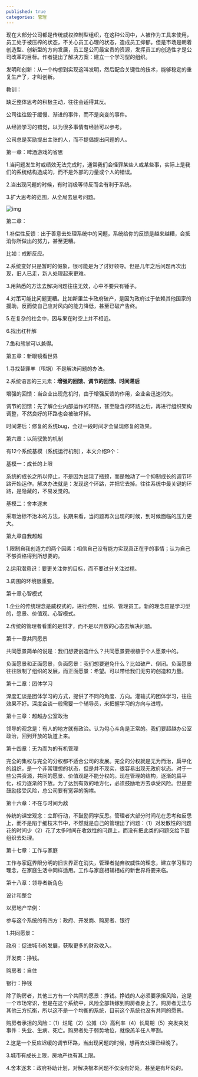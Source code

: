 ```yaml
---
published: true
categories: 管理
---
```

现在大部分公司都是传统威权控制型组织，在这种公司中，人被作为工具来使用，员工处于被压榨的状态，不关心员工心理的状态，造成员工抑郁。但是市场是朝着创造型、创新型的方向发展，员工是公司最宝贵的资源，发挥员工的创造性才是公司改革的目标。作者提出了解决方案：建立一个学习型的组织。

发明和创新：从一个构想到实现这叫发明，然后配合关键性的技术，能够稳定的重复生产了，才叫创新。

教训：

缺乏整体思考的积极主动，往往会适得其反。

公司往往毁于缓慢、渐进的事件，而不是突变的事件。

从经验学习的错觉，以为很多事情有经验可以参考。

公司总是奖励提出主张的人，而不提倡提出问题的人。

第一章：啤酒游戏的省思

1.当问题发生时或绩效无法完成时，通常我们会怪罪某些人或某些事，实际上是我们的系统结构造成的，而不是外部的力量或个人的错误。

2.当出现问题的时候，有时消极等待反而会有利于系统。

3.扩大思考的范围，从全局去思考问题。

![img](https://pic1.zhimg.com/80/v2-c8e0bb9dbc73c122d92738058d8b8be3_720w.png?source=d16d100b)






第二章：

1.补偿性反馈：出于善意去处理系统中的问题，系统给你的反馈是越来越糟，会抵消你所做出的努力，甚至更糟。

比如：戒断反应。

2.系统变好只是暂时的假象，很可能是为了讨好领导。但是几年之后问题再次出现，旧人已走，新人处理起来更难。

3.用熟悉的方法去解决问题往往无效，心中不要只有锤子。

4.对策可能比问题更糟。比如斯里兰卡政府破产，是因为政府过于依赖其他国家的援助，反而使自己应对风向的能力降低，甚至已破产告终。

5.在复杂的社会中，因与果在时空上并不相近。

6.找出杠杆解

7.鱼和熊掌可以兼得。

第五章：新眼镜看世界

1.寻找替罪羊（甩锅）不是解决问题的办法。

2.系统语言的三元素：**增强的回馈、调节的回馈、时间滞后**

增强的回馈：当企业出现危机时，由于增强反馈的作用，企业会迅速消失。

调节的回馈：先了解企业内部运作的环路，甚至隐含的环路之后，再进行组织架构调整，不然良好的环路也会被破坏掉。

时间滞后：修复的系统bug，会过一段时间才会呈现修复的效果。

第六章：以简驭繁的机制

有12个系统基模（系统运行机制），本文介绍9个：

基模一：成长的上限

系统的成长之所以停止，不是因为出现了瓶颈，而是触动了一个抑制成长的调节环路开始运作。解决办法就是：发现这个环路，并把它去掉。往往系统中最关键的环路，是隐藏的，不易发觉的。

基模二：舍本逐末

采取治标不治本的方法，长期来看，当问题再次出现的时候，到时候面临的压力更大。

第九章自我超越

1.限制自我创造力的两个因素：相信自己没有能力实现真正在乎的事情；认为自己不够资格得到所想要的。

2.运用潜意识：要更关注你的目标，而不要过分关注过程。

3.周围的环境很重要。

第十章心智模式

1.企业的传统理念是威权式的，进行控制、组织、管理员工。新的理念应是学习型的，愿景、价值观、心智模式。

2.传统的管理者看重的是辩才，而不是以开放的心态去解决问题。

第十一章共同愿景

共同愿景简单的说是：我们想要创造什么？共同愿景要根植于个人愿景中的。

负面愿景和正面愿景，负面愿景：我们想要避免什么？比如破产、倒闭。负面愿景往往限制了组织的发展，而正面愿景：希望。可以带给我们无穷的创造和力量。

第十二章：团体学习

深度汇谈是团体学习的方式，提供了不同的角度、方向。灌输式的团体学习，往往效果不好。深度会谈一般需要一个辅导员，来把握学习的方向与进程。

第十三章：超越办公室政治

领导的观念是：有人的地方就有政治。认为勾心斗角是正常的。我们要超越办公室政治，回到开放的轨道上来。

第十四章：无为而为的有机管理

完全的集权与完全的分权都不适合公司的发展。完全的分权就是无为而治，扁平化的组织，是一个非常理想的状态，但是并不现实，很容易出现无政府状态。对于一些公共资源，共同的愿景、价值观是不能分权的。现在管理的结构，逐渐的扁平化，权力逐渐的下放。为了达到有效的地方化，必须鼓励地方去承受风险。但是要鼓励接受风险，总公司要有宽容的胸襟。

第十六章：不在与时间为敌

传统的课堂观念：立即行动，不鼓励同学反思。管理者大部分时间花在思考和反思上，而不是陷于细枝末节中，不然就是自己的管理出了问题：（1）对发散性的问题花的时间少（2）花了太多时间在收敛性的问题上，而没有把此类的问题交给下层组织去处理。 

第十七章：工作与家庭

工作与家庭界限分明的旧世界正在消失，管理者抛弃权威性的理念，建立学习型的理念，在家庭生活中同样适用。工作与家庭相辅相成的新世界将要来临。

第十八章：领导者新角色

设计和整合

以房地产举例：

参与这个系统的有四方：政府、开发商、购房者、银行

1.共同愿景：

政府：促进城市的发展，获取更多的财政收入。

开发商：挣钱。

购房者：自住

银行：挣钱

除了购房者，其他三方有一个共同的愿景：挣钱。挣钱的人必须要承担风险，这是一个市场常识，但是在这个系统中，风险全部转嫁到购房者身上了。购房者无法与其他三方抗衡，所以这不是一个均衡的系统，目前这个系统也没有共同的愿景。

购房者承担的风险：（1）烂尾（2）公摊（3）高利率（4）长周期（5）突发突发事件：失业、生病、死亡。购房者处于弱势地位，就像羔羊任人宰割。

2.这是一个反应迟缓的调节环路，当出现问题的时候，想再去处理已经晚了。

3.城市有成长上限，房地产也有其上限。

4.舍本逐末：政府补助计划，对解决根本问题不仅没有好处，甚至是有坏处的。